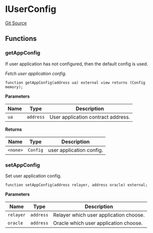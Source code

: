 # IUserConfig
[Git Source](https://github.com/darwinia-network/ORMP/blob/dc408522ef84e3f2da7fef5b81bd5e85c1a182a6/src/interfaces/IUserconfig.sol)


## Functions
### getAppConfig

If user application has not configured, then the default config is used.

*Fetch user application config.*


```solidity
function getAppConfig(address ua) external view returns (Config memory);
```
**Parameters**

|Name|Type|Description|
|----|----|-----------|
|`ua`|`address`|User application contract address.|

**Returns**

|Name|Type|Description|
|----|----|-----------|
|`<none>`|`Config`|user application config.|


### setAppConfig

Set user application config.


```solidity
function setAppConfig(address relayer, address oracle) external;
```
**Parameters**

|Name|Type|Description|
|----|----|-----------|
|`relayer`|`address`|Relayer which user application choose.|
|`oracle`|`address`|Oracle which user application choose.|


